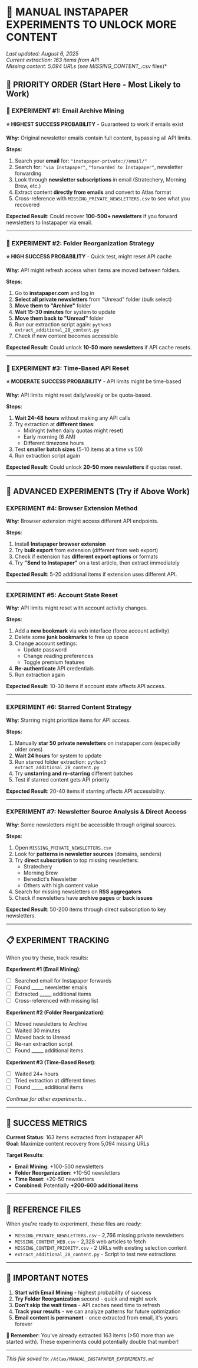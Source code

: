 # 🔧 MANUAL INSTAPAPER EXPERIMENTS TO UNLOCK MORE CONTENT

*Last updated: August 6, 2025*  
*Current extraction: 163 items from API*  
*Missing content: 5,094 URLs (see MISSING_CONTENT_*.csv files)*

## 🎯 PRIORITY ORDER (Start Here - Most Likely to Work)

### **🥇 EXPERIMENT #1: Email Archive Mining** 
**⭐ HIGHEST SUCCESS PROBABILITY** - Guaranteed to work if emails exist

**Why**: Original newsletter emails contain full content, bypassing all API limits.

**Steps**:
1. Search your **email** for: `"instapaper-private://email/"`
2. Search for: `"via Instapaper"`, `"forwarded to Instapaper"`, newsletter forwarding
3. Look through **newsletter subscriptions** in email (Stratechery, Morning Brew, etc.)
4. Extract content **directly from emails** and convert to Atlas format
5. Cross-reference with `MISSING_PRIVATE_NEWSLETTERS.csv` to see what you recovered

**Expected Result**: Could recover **100-500+ newsletters** if you forward newsletters to Instapaper via email.

---

### **🥈 EXPERIMENT #2: Folder Reorganization Strategy**
**⭐ HIGH SUCCESS PROBABILITY** - Quick test, might reset API cache

**Why**: API might refresh access when items are moved between folders.

**Steps**:
1. Go to **instapaper.com** and log in
2. **Select all private newsletters** from "Unread" folder (bulk select)
3. **Move them to "Archive"** folder 
4. **Wait 15-30 minutes** for system to update
5. **Move them back to "Unread"** folder
6. Run our extraction script again: `python3 extract_additional_28_content.py`
7. Check if new content becomes accessible

**Expected Result**: Could unlock **10-50 more newsletters** if API cache resets.

---

### **🥉 EXPERIMENT #3: Time-Based API Reset**
**⭐ MODERATE SUCCESS PROBABILITY** - API limits might be time-based

**Why**: API limits might reset daily/weekly or be quota-based.

**Steps**:
1. **Wait 24-48 hours** without making any API calls
2. Try extraction at **different times**: 
   - Midnight (when daily quotas might reset)
   - Early morning (6 AM)
   - Different timezone hours
3. Test **smaller batch sizes** (5-10 items at a time vs 50)
4. Run extraction script again

**Expected Result**: Could unlock **20-50 more newsletters** if quotas reset.

---

## 🔬 ADVANCED EXPERIMENTS (Try if Above Work)

### **EXPERIMENT #4: Browser Extension Method**
**Why**: Browser extension might access different API endpoints.

**Steps**:
1. Install **Instapaper browser extension** 
2. Try **bulk export** from extension (different from web export)
3. Check if extension has **different export options** or formats
4. Try **"Send to Instapaper"** on a test article, then extract immediately

**Expected Result**: 5-20 additional items if extension uses different API.

---

### **EXPERIMENT #5: Account State Reset**
**Why**: API limits might reset with account activity changes.

**Steps**:
1. Add a **new bookmark** via web interface (force account activity)
2. Delete some **junk bookmarks** to free up space
3. Change account settings:
   - Update password
   - Change reading preferences 
   - Toggle premium features
4. **Re-authenticate** API credentials
5. Run extraction again

**Expected Result**: 10-30 items if account state affects API access.

---

### **EXPERIMENT #6: Starred Content Strategy**
**Why**: Starring might prioritize items for API access.

**Steps**:
1. Manually **star 50 private newsletters** on instapaper.com (especially older ones)
2. **Wait 24 hours** for system to update
3. Run starred folder extraction: `python3 extract_additional_28_content.py`
4. Try **unstarring and re-starring** different batches
5. Test if starred content gets API priority

**Expected Result**: 20-40 items if starring affects API accessibility.

---

### **EXPERIMENT #7: Newsletter Source Analysis & Direct Access**
**Why**: Some newsletters might be accessible through original sources.

**Steps**:
1. Open `MISSING_PRIVATE_NEWSLETTERS.csv`
2. Look for **patterns in newsletter sources** (domains, senders)
3. Try **direct subscription** to top missing newsletters:
   - Stratechery
   - Morning Brew
   - Benedict's Newsletter
   - Others with high content value
4. Search for missing newsletters on **RSS aggregators**
5. Check if newsletters have **archive pages** or **back issues**

**Expected Result**: 50-200 items through direct subscription to key newsletters.

---

## 📋 EXPERIMENT TRACKING

When you try these, track results:

**Experiment #1 (Email Mining)**:
- [ ] Searched email for Instapaper forwards
- [ ] Found _____ newsletter emails
- [ ] Extracted _____ additional items
- [ ] Cross-referenced with missing list

**Experiment #2 (Folder Reorganization)**:
- [ ] Moved newsletters to Archive
- [ ] Waited 30 minutes
- [ ] Moved back to Unread  
- [ ] Re-ran extraction script
- [ ] Found _____ additional items

**Experiment #3 (Time-Based Reset)**:
- [ ] Waited 24+ hours
- [ ] Tried extraction at different times
- [ ] Found _____ additional items

*Continue for other experiments...*

---

## 🎯 SUCCESS METRICS

**Current Status**: 163 items extracted from Instapaper API  
**Goal**: Maximize content recovery from 5,094 missing URLs

**Target Results**:
- **Email Mining**: +100-500 newsletters
- **Folder Reorganization**: +10-50 newsletters  
- **Time Reset**: +20-50 newsletters
- **Combined**: Potentially **+200-600 additional items**

---

## 📁 REFERENCE FILES

When you're ready to experiment, these files are ready:
- `MISSING_PRIVATE_NEWSLETTERS.csv` - 2,766 missing private newsletters
- `MISSING_CONTENT_WEB.csv` - 2,328 web articles to fetch
- `MISSING_CONTENT_PRIORITY.csv` - 2 URLs with existing selection content
- `extract_additional_28_content.py` - Script to test new extractions

---

## 🚨 IMPORTANT NOTES

1. **Start with Email Mining** - highest probability of success
2. **Try Folder Reorganization** second - quick and might work
3. **Don't skip the wait times** - API caches need time to refresh
4. **Track your results** - we can analyze patterns for future optimization
5. **Email content is permanent** - once extracted from email, it's yours forever

**🎉 Remember**: You've already extracted 163 items (>50 more than we started with). These experiments could potentially double that number!

---

*This file saved to: `/Atlas/MANUAL_INSTAPAPER_EXPERIMENTS.md`*